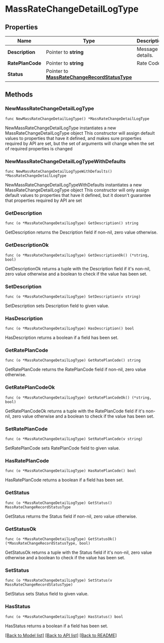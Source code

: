 # MassRateChangeDetailLogType

## Properties

Name | Type | Description | Notes
------------ | ------------- | ------------- | -------------
**Description** | Pointer to **string** | Message details. | [optional] 
**RatePlanCode** | Pointer to **string** | Rate Code. | [optional] 
**Status** | Pointer to [**MassRateChangeRecordStatusType**](MassRateChangeRecordStatusType.md) |  | [optional] 

## Methods

### NewMassRateChangeDetailLogType

`func NewMassRateChangeDetailLogType() *MassRateChangeDetailLogType`

NewMassRateChangeDetailLogType instantiates a new MassRateChangeDetailLogType object
This constructor will assign default values to properties that have it defined,
and makes sure properties required by API are set, but the set of arguments
will change when the set of required properties is changed

### NewMassRateChangeDetailLogTypeWithDefaults

`func NewMassRateChangeDetailLogTypeWithDefaults() *MassRateChangeDetailLogType`

NewMassRateChangeDetailLogTypeWithDefaults instantiates a new MassRateChangeDetailLogType object
This constructor will only assign default values to properties that have it defined,
but it doesn't guarantee that properties required by API are set

### GetDescription

`func (o *MassRateChangeDetailLogType) GetDescription() string`

GetDescription returns the Description field if non-nil, zero value otherwise.

### GetDescriptionOk

`func (o *MassRateChangeDetailLogType) GetDescriptionOk() (*string, bool)`

GetDescriptionOk returns a tuple with the Description field if it's non-nil, zero value otherwise
and a boolean to check if the value has been set.

### SetDescription

`func (o *MassRateChangeDetailLogType) SetDescription(v string)`

SetDescription sets Description field to given value.

### HasDescription

`func (o *MassRateChangeDetailLogType) HasDescription() bool`

HasDescription returns a boolean if a field has been set.

### GetRatePlanCode

`func (o *MassRateChangeDetailLogType) GetRatePlanCode() string`

GetRatePlanCode returns the RatePlanCode field if non-nil, zero value otherwise.

### GetRatePlanCodeOk

`func (o *MassRateChangeDetailLogType) GetRatePlanCodeOk() (*string, bool)`

GetRatePlanCodeOk returns a tuple with the RatePlanCode field if it's non-nil, zero value otherwise
and a boolean to check if the value has been set.

### SetRatePlanCode

`func (o *MassRateChangeDetailLogType) SetRatePlanCode(v string)`

SetRatePlanCode sets RatePlanCode field to given value.

### HasRatePlanCode

`func (o *MassRateChangeDetailLogType) HasRatePlanCode() bool`

HasRatePlanCode returns a boolean if a field has been set.

### GetStatus

`func (o *MassRateChangeDetailLogType) GetStatus() MassRateChangeRecordStatusType`

GetStatus returns the Status field if non-nil, zero value otherwise.

### GetStatusOk

`func (o *MassRateChangeDetailLogType) GetStatusOk() (*MassRateChangeRecordStatusType, bool)`

GetStatusOk returns a tuple with the Status field if it's non-nil, zero value otherwise
and a boolean to check if the value has been set.

### SetStatus

`func (o *MassRateChangeDetailLogType) SetStatus(v MassRateChangeRecordStatusType)`

SetStatus sets Status field to given value.

### HasStatus

`func (o *MassRateChangeDetailLogType) HasStatus() bool`

HasStatus returns a boolean if a field has been set.


[[Back to Model list]](../README.md#documentation-for-models) [[Back to API list]](../README.md#documentation-for-api-endpoints) [[Back to README]](../README.md)


